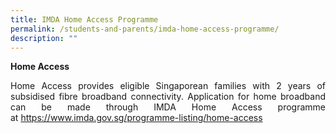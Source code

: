```yaml
---
title: IMDA Home Access Programme
permalink: /students-and-parents/imda-home-access-programme/
description: ""
---
```

**Home Access**   

<p style="text-align: justify;">Home Access provides eligible Singaporean families with 2 years of subsidised fibre broadband connectivity. Application for home broadband can be made through IMDA Home Access programme at <a href="https://www.imda.gov.sg/programme-listing/home-access" target="_blank">https://www.imda.gov.sg/programme-listing/home-access</a></p>
